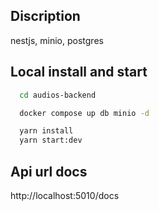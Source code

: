 ## Discription

nestjs, minio, postgres

## Local install and start

```bash
  cd audios-backend

  docker compose up db minio -d

  yarn install
  yarn start:dev
```

## Api url docs

http://localhost:5010/docs
